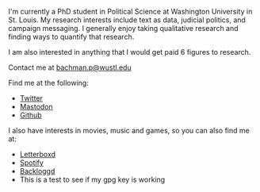 
I'm currently a PhD student in Political Science at Washington University in St.
Louis. My research interests include text as data, judicial politics, and
campaign messaging. I generally enjoy taking qualitative research and finding
ways to quantify that research.


I am also interested in anything that I would get paid 6 figures to research.

Contact me at [bachman.p@wustl.edu](mailto:bachman.p@wustl.edu)

Find me at the following:
- [Twitter](https://twitter.com/peterjbachman)
- <a rel="me" href="https://mastodon.online/@peterjbachman">Mastodon</a>
- [Github](https://github.com/peterjbachman)

I also have interests in movies, music and games, so you can also find me at:
- [Letterboxd](https://letterboxd.com/PeterJBachman/)
- [Spotify](https://open.spotify.com/user/x5xyifk4f697kabe2mm1u95p5?si=972ccc2d5bca40cd)
- [Backloggd](https://www.backloggd.com/u/PeterJBachman/)
- This is a test to see if my gpg key is working
